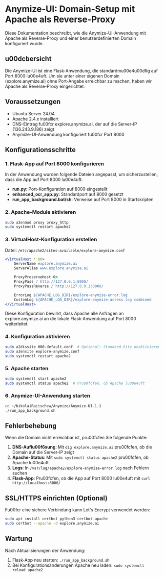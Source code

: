 # Anymize-UI: Domain-Setup mit Apache als Reverse-Proxy

Diese Dokumentation beschreibt, wie die Anymize-UI-Anwendung mit Apache als Reverse-Proxy und einer benutzerdefinierten Domain konfiguriert wurde.

## u00dcbersicht

Die Anymize-UI ist eine Flask-Anwendung, die standardmu00e4u00dfig auf Port 8000 lu00e4uft. Um sie unter einer eigenen Domain (explore.anymize.ai) ohne Port-Angabe erreichbar zu machen, haben wir Apache als Reverse-Proxy eingerichtet.

## Voraussetzungen

- Ubuntu Server 24.04
- Apache 2.4.x installiert
- DNS-Eintrag fu00fcr explore.anymize.ai, der auf die Server-IP (136.243.9.186) zeigt
- Anymize-UI-Anwendung konfiguriert fu00fcr Port 8000

## Konfigurationsschritte

### 1. Flask-App auf Port 8000 konfigurieren

In der Anwendung wurden folgende Dateien angepasst, um sicherzustellen, dass die App auf Port 8000 lu00e4uft:

- **run.py**: Port-Konfiguration auf 8000 eingestellt
- **enhanced_ocr_app.py**: Standardport auf 8000 gesetzt
- **run_app_background.bat/sh**: Verweise auf Port 8000 in Startskripten

### 2. Apache-Module aktivieren

```bash
sudo a2enmod proxy proxy_http
sudo systemctl restart apache2
```

### 3. VirtualHost-Konfiguration erstellen

Datei: `/etc/apache2/sites-available/explore-anymize.conf`

```apache
<VirtualHost *:80>
    ServerName explore.anymize.ai
    ServerAlias www.explore.anymize.ai

    ProxyPreserveHost On
    ProxyPass / http://127.0.0.1:8000/
    ProxyPassReverse / http://127.0.0.1:8000/

    ErrorLog ${APACHE_LOG_DIR}/explore-anymize-error.log
    CustomLog ${APACHE_LOG_DIR}/explore-anymize-access.log combined
</VirtualHost>
```

Diese Konfiguration bewirkt, dass Apache alle Anfragen an explore.anymize.ai an die lokale Flask-Anwendung auf Port 8000 weiterleitet.

### 4. Konfiguration aktivieren

```bash
sudo a2dissite 000-default.conf  # Optional: Standard-Site deaktivieren
sudo a2ensite explore-anymize.conf
sudo systemctl restart apache2
```

### 5. Apache starten

```bash
sudo systemctl start apache2
sudo systemctl status apache2  # Pru00fcfen, ob Apache lu00e4uft
```

### 6. Anymize-UI-Anwendung starten

```bash
cd ~/NikolaiRaitschew/Anymize/Anymize-UI-1.1
./run_app_background.sh
```

## Fehlerbehebung

Wenn die Domain nicht erreichbar ist, pru00fcfen Sie folgende Punkte:

1. **DNS-Auflu00f6sung**: Mit `dig explore.anymize.ai` pru00fcfen, ob die Domain auf die Server-IP zeigt
2. **Apache-Status**: Mit `sudo systemctl status apache2` pru00fcfen, ob Apache lu00e4uft
3. **Logs**: In `/var/log/apache2/explore-anymize-error.log` nach Fehlern suchen
4. **Flask-App**: Pru00fcfen, ob die App auf Port 8000 lu00e4uft mit `curl http://localhost:8000/`

## SSL/HTTPS einrichten (Optional)

Fu00fcr eine sichere Verbindung kann Let's Encrypt verwendet werden:

```bash
sudo apt install certbot python3-certbot-apache
sudo certbot --apache -d explore.anymize.ai
```

## Wartung

Nach Aktualisierungen der Anwendung:

1. Flask-App neu starten: `./run_app_background.sh`
2. Bei Konfigurationsänderungen Apache neu laden: `sudo systemctl reload apache2`
